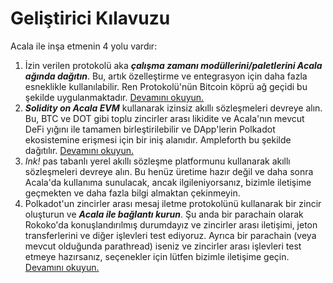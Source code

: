 # Geliştirici Kılavuzu

Acala ile inşa etmenin 4 yolu vardır:

1. İzin verilen protokolü aka _**çalışma zamanı modüllerini/paletlerini Acala ağında dağıtın**_. Bu, artık özelleştirme ve entegrasyon için daha fazla esneklikle kullanılabilir. Ren Protokolü'nün Bitcoin köprü ağ geçidi bu şekilde uygulanmaktadır. [Devamını okuyun.](https://wiki.acala.network/build/development-guide/deploy-ecosystem-modules)
2. _**Solidity on Acala EVM**_ kullanarak izinsiz akıllı sözleşmeleri devreye alın. Bu, BTC ve DOT gibi toplu zincirler arası likidite ve Acala'nın mevcut DeFi yığını ile tamamen birleştirilebilir ve DApp'lerin Polkadot ekosistemine erişmesi için bir iniş alanıdır. Ampleforth bu şekilde dağıtılır. [Devamını okuyun.](https://wiki.acala.network/build/development-guide/smart-contracts)
3. _Ink!_ pas tabanlı yerel akıllı sözleşme platformunu kullanarak akıllı sözleşmeleri devreye alın. Bu henüz üretime hazır değil ve daha sonra Acala'da kullanıma sunulacak, ancak ilgileniyorsanız, bizimle iletişime geçmekten ve daha fazla bilgi almaktan çekinmeyin.
4. Polkadot'un zincirler arası mesaj iletme protokolünü kullanarak bir zincir oluşturun ve  _**Acala ile bağlantı kurun**_. Şu anda bir parachain olarak Rokoko'da konuşlandırılmış durumdayız ve zincirler arası iletişimi, jeton transferlerini ve diğer işlevleri test ediyoruz. Ayrıca bir parachain \(veya mevcut olduğunda parathread\) iseniz ve zincirler arası işlevleri test etmeye hazırsanız, seçenekler için lütfen bizimle iletişime geçin. [Devamını okuyun.](https://wiki.acala.network/build/development-guide/connect-via-xcmp)
